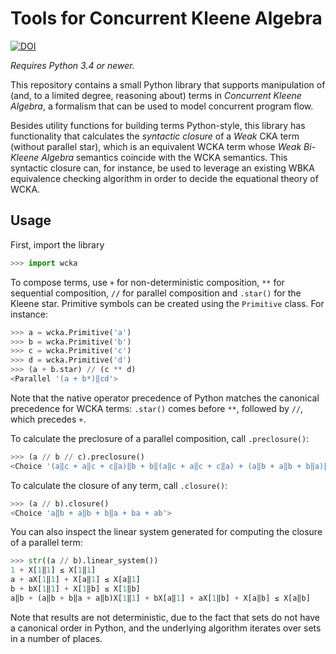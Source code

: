 # Tools for Concurrent Kleene Algebra

[![DOI](https://zenodo.org/badge/DOI/10.5281/zenodo.926652.svg)](https://doi.org/10.5281/zenodo.926652)

_Requires Python 3.4 or newer._

This repository contains a small Python library that supports manipulation of (and, to a limited degree, reasoning about) terms in _Concurrent Kleene Algebra_, a formalism that can be used to model concurrent program flow.

Besides utility functions for building terms Python-style, this library has functionality that calculates the _syntactic closure_ of a _Weak_ CKA term (without parallel star), which is an equivalent WCKA term whose _Weak Bi-Kleene Algebra_ semantics coincide with the WCKA semantics.
This syntactic closure can, for instance, be used to leverage an existing WBKA equivalence checking algorithm in order to decide the equational theory of WCKA.

## Usage
First, import the library
```python
>>> import wcka
```
To compose terms, use `+` for non-deterministic composition, `**` for sequential composition, `//` for parallel composition and `.star()` for the Kleene star.
Primitive symbols can be created using the `Primitive` class.
For instance:
```python
>>> a = wcka.Primitive('a')
>>> b = wcka.Primitive('b')
>>> c = wcka.Primitive('c')
>>> d = wcka.Primitive('d')
>>> (a + b.star) // (c ** d)
<Parallel '(a + b*)‖cd'>
```
Note that the native operator precedence of Python matches the canonical precedence for WCKA terms: `.star()` comes before `**`, followed by `//`, which precedes `+`.

To calculate the preclosure of a parallel composition, call `.preclosure()`:
```python
>>> (a // b // c).preclosure()
<Choice '(a‖c + a‖c + c‖a)‖b + b‖(a‖c + a‖c + c‖a) + (a‖b + a‖b + b‖a)‖c + a‖(b‖c + c‖b + b‖c) + (b‖c + c‖b + b‖c)‖a + c‖(a‖b + a‖b + b‖a)'>
```

To calculate the closure of any term, call `.closure()`:
```python
>>> (a // b).closure()
<Choice 'a‖b + a‖b + b‖a + ba + ab'>
```

You can also inspect the linear system generated for computing the closure of a parallel term:
```python
>>> str((a // b).linear_system())
1 + X[1‖1] ≤ X[1‖1]
a + aX[1‖1] + X[a‖1] ≤ X[a‖1]
b + bX[1‖1] + X[1‖b] ≤ X[1‖b]
a‖b + (a‖b + b‖a + a‖b)X[1‖1] + bX[a‖1] + aX[1‖b] + X[a‖b] ≤ X[a‖b]
```

Note that results are not deterministic, due to the fact that sets do not have a canonical order in Python, and the underlying algorithm iterates over sets in a number of places.

